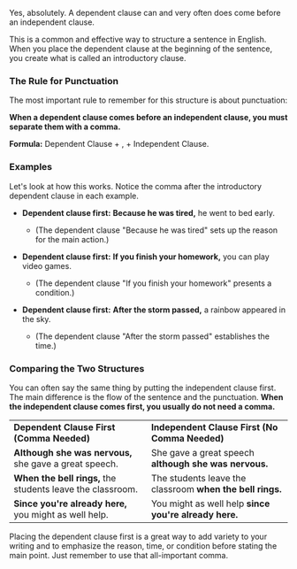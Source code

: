Yes, absolutely. A dependent clause can and very often does come before an independent clause.

This is a common and effective way to structure a sentence in English. When you place the dependent clause at the beginning of the sentence, you create what is called an introductory clause.

### The Rule for Punctuation

The most important rule to remember for this structure is about punctuation:

**When a dependent clause comes before an independent clause, you must separate them with a comma.**

**Formula:** Dependent Clause + , + Independent Clause.

### Examples

Let's look at how this works. Notice the comma after the introductory dependent clause in each example.

- **Dependent clause first:** **Because he was tired,** he went to bed early.
    
    - (The dependent clause "Because he was tired" sets up the reason for the main action.)
- **Dependent clause first:** **If you finish your homework,** you can play video games.
    
    - (The dependent clause "If you finish your homework" presents a condition.)
- **Dependent clause first:** **After the storm passed,** a rainbow appeared in the sky.
    
    - (The dependent clause "After the storm passed" establishes the time.)

### Comparing the Two Structures

You can often say the same thing by putting the independent clause first. The main difference is the flow of the sentence and the punctuation. **When the independent clause comes first, you usually do not need a comma.**

|   |   |
|---|---|
|**Dependent Clause First (Comma Needed)**|**Independent Clause First (No Comma Needed)**|
|**Although she was nervous,** she gave a great speech.|She gave a great speech **although she was nervous.**|
|**When the bell rings,** the students leave the classroom.|The students leave the classroom **when the bell rings.**|
|**Since you're already here,** you might as well help.|You might as well help **since you're already here.**|

Placing the dependent clause first is a great way to add variety to your writing and to emphasize the reason, time, or condition before stating the main point. Just remember to use that all-important comma.